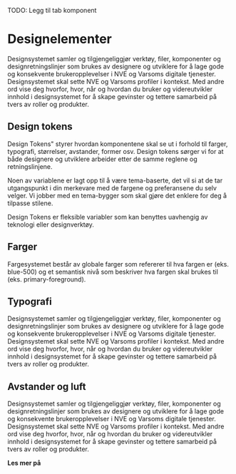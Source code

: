 <PageHeader title="Introduksjon" imagePath="../../../assets/introduction-icon.png"></PageHeader>
TODO: Legg til tab komponent

# Designelementer

Designsystemet samler og tilgjengeliggjør verktøy, filer, komponenter og designretningslinjer som brukes av designere og utviklere for å lage gode og konsekvente brukeropplevelser i NVE og Varsoms digitale tjenester. Designsystemet skal sette NVE og Varsoms profiler i kontekst. Med andre ord vise deg hvorfor, hvor, når og hvordan du bruker og videreutvikler innhold i designsystemet for å skape gevinster og tettere samarbeid på tvers av roller og produkter.

## Design tokens

Design Tokens" styrer hvordan komponentene skal se ut i forhold til farger, typografi, størrelser, avstander, former osv. Design tokens sørger vi for at både designere og utviklere arbeider etter de samme reglene og retningslinjene.

Noen av variablene er lagt opp til å være tema-baserte, det vil si at de tar utgangspunkt i din merkevare med de fargene og preferansene du selv velger. Vi jobber med en tema-bygger som skal gjøre det enklere for deg å tilpasse stilene.

Design Tokens er fleksible variabler som kan benyttes uavhengig av teknologi eller designverktøy.

## Farger

Fargesystemet består av globale farger som refererer til hva fargen er (eks. blue-500) og et semantisk nivå som beskriver hva fargen skal brukes til (eks. primary-foreground).

## Typografi

Designsystemet samler og tilgjengeliggjør verktøy, filer, komponenter og designretningslinjer som brukes av designere og utviklere for å lage gode og konsekvente brukeropplevelser i NVE og Varsoms digitale tjenester. Designsystemet skal sette NVE og Varsoms profiler i kontekst. Med andre ord vise deg hvorfor, hvor, når og hvordan du bruker og videreutvikler innhold i designsystemet for å skape gevinster og tettere samarbeid på tvers av roller og produkter.

## Avstander og luft

Designsystemet samler og tilgjengeliggjør verktøy, filer, komponenter og designretningslinjer som brukes av designere og utviklere for å lage gode og konsekvente brukeropplevelser i NVE og Varsoms digitale tjenester. Designsystemet skal sette NVE og Varsoms profiler i kontekst. Med andre ord vise deg hvorfor, hvor, når og hvordan du bruker og videreutvikler innhold i designsystemet for å skape gevinster og tettere samarbeid på tvers av roller og produkter.

**Les mer på**
<LinkButton URL="https://nve.frontify.com/" text="Profil og primitiver" :openInNewTab="true"/>

